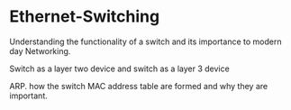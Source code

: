 # Ethernet-Switching
Understanding the functionality of a switch and its importance to modern day Networking.
<p>Switch as a layer two device and switch as a layer 3 device</p>
ARP. 
how the switch MAC address table are formed and why they are important.
